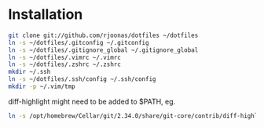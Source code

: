 Installation
============

``` bash
git clone git://github.com/rjoonas/dotfiles ~/dotfiles
ln -s ~/dotfiles/.gitconfig ~/.gitconfig
ln -s ~/dotfiles/.gitignore_global ~/.gitignore_global
ln -s ~/dotfiles/.vimrc ~/.vimrc
ln -s ~/dotfiles/.zshrc ~/.zshrc
mkdir ~/.ssh
ln -s ~/dotfiles/.ssh/config ~/.ssh/config
mkdir -p ~/.vim/tmp
```

diff-highlight might need to be added to $PATH, eg.

``` bash
ln -s /opt/homebrew/Cellar/git/2.34.0/share/git-core/contrib/diff-highlight/diff-highlight /opt/homebrew/bin/diff-highlight
```
